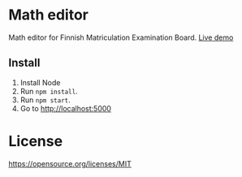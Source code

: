 # Math editor
Math editor for Finnish Matriculation Examination Board.
[Live demo](http://matheditor.herokuapp.com)

## Install

1. Install Node 
2. Run `npm install`.
3. Run `npm start`.
4. Go to [http://localhost:5000](http://localhost:5000)

# License

https://opensource.org/licenses/MIT
